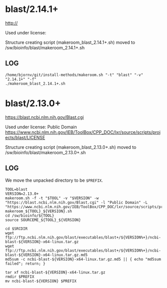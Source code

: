 blast/2.14.1+
========================

<http://>

Used under license:



Structure creating script (makeroom_blast_2.14.1+.sh) moved to /sw/bioinfo/blast/makeroom_2.14.1+.sh

LOG
---

    /home/bjornv/git/install-methods/makeroom.sh "-t" "blast" "-v" "2.14.1+" "-f"
    ./makeroom_blast_2.14.1+.sh
blast/2.13.0+
=============

<https://blast.ncbi.nlm.nih.gov/Blast.cgi>

Used under license:
Public Domain
<https://www.ncbi.nlm.nih.gov/IEB/ToolBox/CPP_DOC/lxr/source/scripts/projects/blast/LICENSE>

Structure creating script (makeroom_blast_2.13.0+.sh) moved to /sw/bioinfo/blast/makeroom_2.13.0+.sh

LOG
---

We move the unpacked directory to be `$PREFIX`.

    TOOL=blast
    VERSION=2.13.0+
    makeroom.sh -f -t "$TOOL" -v "$VERSION" -w "https://blast.ncbi.nlm.nih.gov/Blast.cgi" -l "Public Domain" -L "https://www.ncbi.nlm.nih.gov/IEB/ToolBox/CPP_DOC/lxr/source/scripts/projects/blast/LICENSE"
    makeroom_${TOOL}_${VERSION}.sh
    cd /sw/bioinfo/${TOOL}
    source SOURCEME_${TOOL}_${VERSION}

    cd $SRCDIR
    wget ftp://ftp.ncbi.nlm.nih.gov/blast/executables/blast+/${VERSION%+}/ncbi-blast-${VERSION}-x64-linux.tar.gz
    wget ftp://ftp.ncbi.nlm.nih.gov/blast/executables/blast+/${VERSION%+}/ncbi-blast-${VERSION}-x64-linux.tar.gz.md5
    md5sum -c ncbi-blast-${VERSION}-x64-linux.tar.gz.md5 || { echo "md5sum failed"; return; }

    tar xf ncbi-blast-${VERSION}-x64-linux.tar.gz
    rmdir $PREFIX
    mv ncbi-blast-${VERSION} $PREFIX


